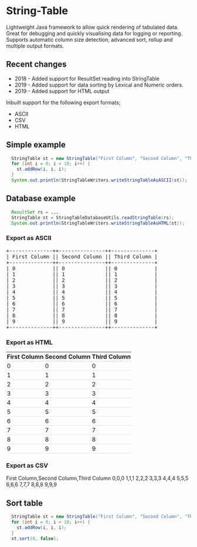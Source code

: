 # String-Table
Lightweight Java framework to allow quick rendering of tabulated data.
Great for debugging and quickly visualising data for logging or reporting. 
Supports automatic column size detection, advanced sort, rollup and multiple output formats.

## Recent changes
* 2018 - Added support for ResultSet reading into StringTable
* 2019 - Added support for data sorting by Lexical and Numeric orders.
* 2019 - Added support for HTML output

Inbuilt support for the following export formats;
* ASCII
* CSV
* HTML

## Simple example

```java
  StringTable st = new StringTable("First Column", "Second Column", "Third Column");
  for (int i = 0; i < 10; i++) {
    st.addRow(i, i, i);
  }
  System.out.println(StringTableWriters.writeStringTableAsASCII(st));
```

## Database example

```java
  ResultSet rs = ...
  StringTable st = StringTableDatabaseUtils.readStringTable(rs);
  System.out.println(StringTableWriters.writeStringTableAsHTML(st));
```

### Export as ASCII
<pre>
+--------------++---------------++--------------+
| First Column || Second Column || Third Column |
+--------------++---------------++--------------+
| 0            || 0             || 0            |
| 1            || 1             || 1            |
| 2            || 2             || 2            |
| 3            || 3             || 3            |
| 4            || 4             || 4            |
| 5            || 5             || 5            |
| 6            || 6             || 6            |
| 7            || 7             || 7            |
| 8            || 8             || 8            |
| 9            || 9             || 9            |
+--------------++---------------++--------------+
</pre>

### Export as HTML
<table style="border: 0px solid black;"><thead><tr><th style="padding:2px;border-bottom: 1px solid #ddd;">First Column</th><th style="padding:2px;border-bottom: 1px solid #ddd;">Second Column</th><th style="padding:2px;border-bottom: 1px solid #ddd;">Third Column</th></tr></thead><tr><td style="padding:2px;border-bottom: 1px solid #ddd;">0</td><td style="padding:2px;border-bottom: 1px solid #ddd;">0</td><td style="padding:2px;border-bottom: 1px solid #ddd;">0</td></tr><tr><td style="padding:2px;border-bottom: 1px solid #ddd;">1</td><td style="padding:2px;border-bottom: 1px solid #ddd;">1</td><td style="padding:2px;border-bottom: 1px solid #ddd;">1</td></tr><tr><td style="padding:2px;border-bottom: 1px solid #ddd;">2</td><td style="padding:2px;border-bottom: 1px solid #ddd;">2</td><td style="padding:2px;border-bottom: 1px solid #ddd;">2</td></tr><tr><td style="padding:2px;border-bottom: 1px solid #ddd;">3</td><td style="padding:2px;border-bottom: 1px solid #ddd;">3</td><td style="padding:2px;border-bottom: 1px solid #ddd;">3</td></tr><tr><td style="padding:2px;border-bottom: 1px solid #ddd;">4</td><td style="padding:2px;border-bottom: 1px solid #ddd;">4</td><td style="padding:2px;border-bottom: 1px solid #ddd;">4</td></tr><tr><td style="padding:2px;border-bottom: 1px solid #ddd;">5</td><td style="padding:2px;border-bottom: 1px solid #ddd;">5</td><td style="padding:2px;border-bottom: 1px solid #ddd;">5</td></tr><tr><td style="padding:2px;border-bottom: 1px solid #ddd;">6</td><td style="padding:2px;border-bottom: 1px solid #ddd;">6</td><td style="padding:2px;border-bottom: 1px solid #ddd;">6</td></tr><tr><td style="padding:2px;border-bottom: 1px solid #ddd;">7</td><td style="padding:2px;border-bottom: 1px solid #ddd;">7</td><td style="padding:2px;border-bottom: 1px solid #ddd;">7</td></tr><tr><td style="padding:2px;border-bottom: 1px solid #ddd;">8</td><td style="padding:2px;border-bottom: 1px solid #ddd;">8</td><td style="padding:2px;border-bottom: 1px solid #ddd;">8</td></tr><tr><td style="padding:2px;border-bottom: 1px solid #ddd;">9</td><td style="padding:2px;border-bottom: 1px solid #ddd;">9</td><td style="padding:2px;border-bottom: 1px solid #ddd;">9</td></tr></table>

### Export as CSV
First Column,Second Column,Third Column
0,0,0
1,1,1
2,2,2
3,3,3
4,4,4
5,5,5
6,6,6
7,7,7
8,8,8
9,9,9

## Sort table
```java
  StringTable st = new StringTable("First Column", "Second Column", "Third Column");
  for (int i = 0; i < 10; i++) {
    st.addRow(i, i, i);
  }
  st.sort(0, false);
```
